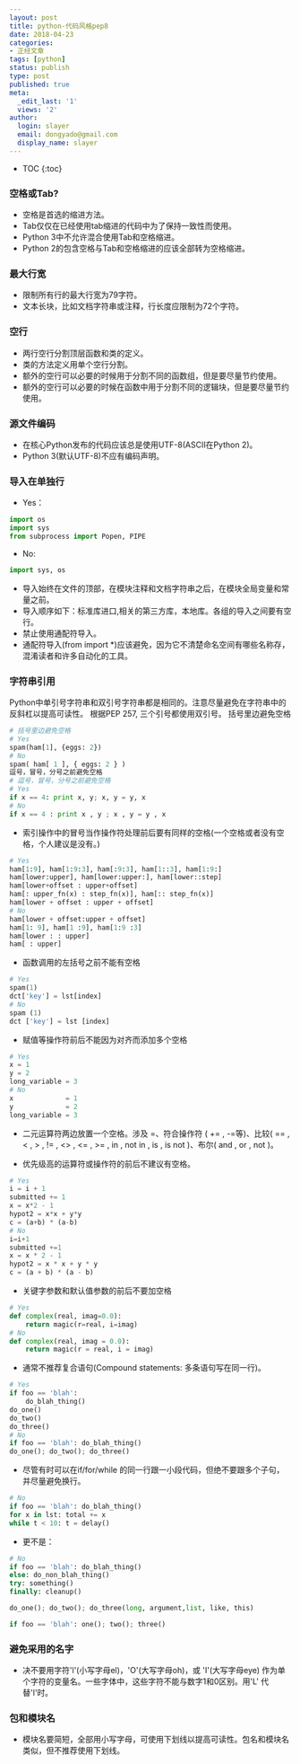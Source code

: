 ```yaml
---
layout: post
title: python-代码风格pep8 
date: 2018-04-23
categories:
- 正经文章
tags: [python]
status: publish
type: post
published: true
meta:
  _edit_last: '1'
  views: '2'
author:
  login: slayer
  email: dongyado@gmail.com
  display_name: slayer
---
```

* TOC
{:toc}
### 空格或Tab?
* 空格是首选的缩进方法。
* Tab仅仅在已经使用tab缩进的代码中为了保持一致性而使用。
* Python 3中不允许混合使用Tab和空格缩进。
* Python 2的包含空格与Tab和空格缩进的应该全部转为空格缩进。

### 最大行宽
* 限制所有行的最大行宽为79字符。
* 文本长块，比如文档字符串或注释，行长度应限制为72个字符。

### 空行
* 两行空行分割顶层函数和类的定义。
* 类的方法定义用单个空行分割。
* 额外的空行可以必要的时候用于分割不同的函数组，但是要尽量节约使用。
* 额外的空行可以必要的时候在函数中用于分割不同的逻辑块，但是要尽量节约使用。

### 源文件编码
* 在核心Python发布的代码应该总是使用UTF-8(ASCII在Python 2)。
* Python 3(默认UTF-8)不应有编码声明。

### 导入在单独行
* Yes：
~~~python
import os
import sys
from subprocess import Popen, PIPE
~~~
* No:
~~~python
import sys, os
~~~
* 导入始终在文件的顶部，在模块注释和文档字符串之后，在模块全局变量和常量之前。
* 导入顺序如下：标准库进口,相关的第三方库，本地库。各组的导入之间要有空行。
* 禁止使用通配符导入。
* 通配符导入(from import *)应该避免，因为它不清楚命名空间有哪些名称存，混淆读者和许多自动化的工具。

### 字符串引用
Python中单引号字符串和双引号字符串都是相同的。注意尽量避免在字符串中的反斜杠以提高可读性。
根据PEP 257, 三个引号都使用双引号。
括号里边避免空格
~~~python
# 括号里边避免空格
# Yes
spam(ham[1], {eggs: 2})
# No
spam( ham[ 1 ], { eggs: 2 } )
逗号，冒号，分号之前避免空格
# 逗号，冒号，分号之前避免空格
# Yes
if x == 4: print x, y; x, y = y, x
# No
if x == 4 : print x , y ; x , y = y , x
~~~
* 索引操作中的冒号当作操作符处理前后要有同样的空格(一个空格或者没有空格，个人建议是没有。)
~~~python
# Yes
ham[1:9], ham[1:9:3], ham[:9:3], ham[1::3], ham[1:9:]
ham[lower:upper], ham[lower:upper:], ham[lower::step]
ham[lower+offset : upper+offset]
ham[: upper_fn(x) : step_fn(x)], ham[:: step_fn(x)]
ham[lower + offset : upper + offset]
# No
ham[lower + offset:upper + offset]
ham[1: 9], ham[1 :9], ham[1:9 :3]
ham[lower : : upper]
ham[ : upper]
~~~
* 函数调用的左括号之前不能有空格  
~~~python
# Yes
spam(1)
dct['key'] = lst[index]
# No
spam (1)
dct ['key'] = lst [index]
~~~
* 赋值等操作符前后不能因为对齐而添加多个空格
~~~ python
# Yes
x = 1
y = 2
long_variable = 3
# No
x             = 1
y             = 2
long_variable = 3
~~~
* 二元运算符两边放置一个空格。涉及 =、符合操作符 ( += , -=等)、比较( == , < , > , != , <> , <= , >= , in , not in , is , is not )、布尔( and , or , not )。

* 优先级高的运算符或操作符的前后不建议有空格。
~~~python
# Yes
i = i + 1
submitted += 1
x = x*2 - 1
hypot2 = x*x + y*y
c = (a+b) * (a-b)
# No
i=i+1
submitted +=1
x = x * 2 - 1
hypot2 = x * x + y * y
c = (a + b) * (a - b)
~~~
* 关键字参数和默认值参数的前后不要加空格
~~~python
# Yes
def complex(real, imag=0.0):
    return magic(r=real, i=imag)
# No
def complex(real, imag = 0.0):
    return magic(r = real, i = imag)
~~~
* 通常不推荐复合语句(Compound statements: 多条语句写在同一行)。
~~~ python
# Yes
if foo == 'blah':
    do_blah_thing()
do_one()
do_two()
do_three()
# No
if foo == 'blah': do_blah_thing()
do_one(); do_two(); do_three()
~~~ 
* 尽管有时可以在if/for/while 的同一行跟一小段代码，但绝不要跟多个子句，并尽量避免换行。
~~~python
# No
if foo == 'blah': do_blah_thing()
for x in lst: total += x
while t < 10: t = delay()
~~~
* 更不是： 
~~~python
# No
if foo == 'blah': do_blah_thing()
else: do_non_blah_thing()
try: something()
finally: cleanup()

do_one(); do_two(); do_three(long, argument,list, like, this)

if foo == 'blah': one(); two(); three()
~~~
### 避免采用的名字
* 决不要用字符'l'(小写字母el)，'O'(大写字母oh)，或 'I'(大写字母eye) 作为单个字符的变量名。一些字体中，这些字符不能与数字1和0区别。用'L' 代替'l'时。

### 包和模块名
* 模块名要简短，全部用小写字母，可使用下划线以提高可读性。包名和模块名类似，但不推荐使用下划线。
